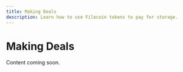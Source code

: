 ```yaml
---
title: Making Deals
description: Learn how to use Filecoin tokens to pay for storage.
---
```


# Making Deals

Content coming soon. 
